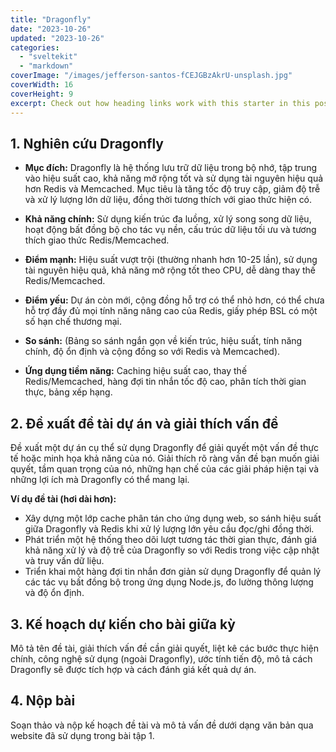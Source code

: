 ```yaml
---
title: "Dragonfly"
date: "2023-10-26"
updated: "2023-10-26"
categories:
  - "sveltekit"
  - "markdown"
coverImage: "/images/jefferson-santos-fCEJGBzAkrU-unsplash.jpg"
coverWidth: 16
coverHeight: 9
excerpt: Check out how heading links work with this starter in this post.
---
```

## 1. Nghiên cứu Dragonfly

* **Mục đích:** Dragonfly là hệ thống lưu trữ dữ liệu trong bộ nhớ, tập trung vào hiệu suất cao, khả năng mở rộng tốt và sử dụng tài nguyên hiệu quả hơn Redis và Memcached. Mục tiêu là tăng tốc độ truy cập, giảm độ trễ và xử lý lượng lớn dữ liệu, đồng thời tương thích với giao thức hiện có.

* **Khả năng chính:** Sử dụng kiến trúc đa luồng, xử lý song song dữ liệu, hoạt động bất đồng bộ cho tác vụ nền, cấu trúc dữ liệu tối ưu và tương thích giao thức Redis/Memcached.

* **Điểm mạnh:** Hiệu suất vượt trội (thường nhanh hơn 10-25 lần), sử dụng tài nguyên hiệu quả, khả năng mở rộng tốt theo CPU, dễ dàng thay thế Redis/Memcached.

* **Điểm yếu:** Dự án còn mới, cộng đồng hỗ trợ có thể nhỏ hơn, có thể chưa hỗ trợ đầy đủ mọi tính năng nâng cao của Redis, giấy phép BSL có một số hạn chế thương mại.

* **So sánh:** (Bảng so sánh ngắn gọn về kiến trúc, hiệu suất, tính năng chính, độ ổn định và cộng đồng so với Redis và Memcached).

* **Ứng dụng tiềm năng:** Caching hiệu suất cao, thay thế Redis/Memcached, hàng đợi tin nhắn tốc độ cao, phân tích thời gian thực, bảng xếp hạng.

## 2. Đề xuất đề tài dự án và giải thích vấn đề

Đề xuất một dự án cụ thể sử dụng Dragonfly để giải quyết một vấn đề thực tế hoặc minh họa khả năng của nó. Giải thích rõ ràng vấn đề bạn muốn giải quyết, tầm quan trọng của nó, những hạn chế của các giải pháp hiện tại và những lợi ích mà Dragonfly có thể mang lại.

**Ví dụ đề tài (hơi dài hơn):**

* Xây dựng một lớp cache phân tán cho ứng dụng web, so sánh hiệu suất giữa Dragonfly và Redis khi xử lý lượng lớn yêu cầu đọc/ghi đồng thời.
* Phát triển một hệ thống theo dõi lượt tương tác thời gian thực, đánh giá khả năng xử lý và độ trễ của Dragonfly so với Redis trong việc cập nhật và truy vấn dữ liệu.
* Triển khai một hàng đợi tin nhắn đơn giản sử dụng Dragonfly để quản lý các tác vụ bất đồng bộ trong ứng dụng Node.js, đo lường thông lượng và độ ổn định.

## 3. Kế hoạch dự kiến cho bài giữa kỳ

Mô tả tên đề tài, giải thích vấn đề cần giải quyết, liệt kê các bước thực hiện chính, công nghệ sử dụng (ngoài Dragonfly), ước tính tiến độ, mô tả cách Dragonfly sẽ được tích hợp và cách đánh giá kết quả dự án.

## 4. Nộp bài

Soạn thảo và nộp kế hoạch đề tài và mô tả vấn đề dưới dạng văn bản qua website đã sử dụng trong bài tập 1.